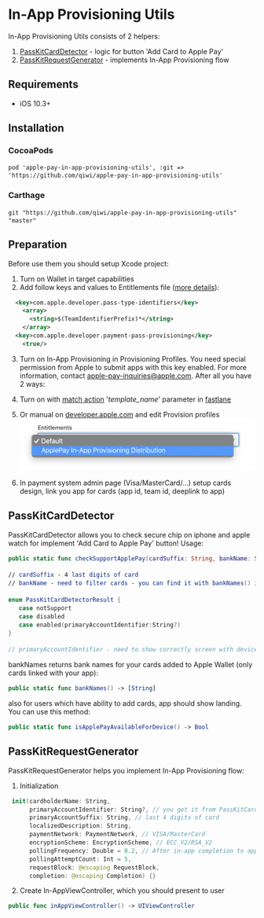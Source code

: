 # In-App Provisioning Utils

In-App Provisioning Utils consists of 2 helpers:
1. [PassKitCardDetector](#PassKitCardDetector) - logic for button 'Add Card to Apple Pay'
2. [PassKitRequestGenerator](#PassKitRequestGenerator) - implements In-App Provisioning flow

## Requirements
* iOS 10.3+

## Installation

### CocoaPods
```
pod 'apple-pay-in-app-provisioning-utils', :git => 'https://github.com/qiwi/apple-pay-in-app-provisioning-utils'
```

### Carthage
```
git "https://github.com/qiwi/apple-pay-in-app-provisioning-utils" "master"
```


## Preparation
Before use them you should setup Xcode project:
1. Turn on Wallet in target capabilities
2. Add follow keys and values to Entitlements file ([more details](https://developer.apple.com/library/archive/documentation/Miscellaneous/Reference/EntitlementKeyReference/ApplePayandPassKitEntitlements/ApplePayandPassKitEntitlements.html)):
```xml
  <key>com.apple.developer.pass-type-identifiers</key>
    <array>
      <string>$(TeamIdentifierPrefix)*</string>
    </array>
  <key>com.apple.developer.payment-pass-provisioning</key>
    <true/>
```

3. Turn on In-App Provisioning in Provisioning Profiles. You need special permission from Apple to submit apps with this key enabled. For more information, contact apple-pay-inquiries@apple.com. After all you have 2 ways:
 1. Turn on with [match action](https://docs.fastlane.tools/actions/match/) '*template_name*' parameter in [fastlane](https://fastlane.tools)
 2. Or manual on [developer.apple.com](https://developer.apple.com) and edit Provision profiles ![](./images/provision-profile.png)

4. In payment system admin page (Visa/MasterCard/...) setup cards design, link you app for cards (app id, team id, deeplink to app)


 ## PassKitCardDetector

 PassKitCardDetector allows you to check secure chip on iphone and apple watch for implement 'Add Card to Apple Pay' button!
 Usage:
 ```swift
public static func checkSupportApplePay(cardSuffix: String, bankName: String) -> PassKitCardDetectorResult

// cardSuffix - 4 last digits of card
// bankName - need to filter cards - you can find it with bankNames() if added card before with 'Apple Wallet'

enum PassKitCardDetectorResult {
	case notSupport
	case disabled
	case enabled(primaryAccountIdentifier:String?)
}

// primaryAccountIdentifier - need to show correctly screen with device selection for in-app provisioning

 ```

bankNames returns bank names for your cards added to Apple Wallet (only cards linked with your app):

```swift
public static func bankNames() -> [String]
```

also for users which have ability to add cards, app should show landing. You can use this method:

```swift
public static func isApplePayAvailableForDevice() -> Bool
```

 ## PassKitRequestGenerator

 PassKitRequestGenerator helps you implement In-App Provisioning flow:

1. Initialization
 ```swift
  init(cardholderName: String,
       primaryAccountIdentifier: String?, // you get it from PassKitCardDetectorResult
       primaryAccountSuffix: String, // last 4 digits of card
       localizedDescription: String,
       paymentNetwork: PaymentNetwork, // VISA/MasterCard
       encryptionScheme: EncryptionScheme, // ECC_V2/RSA_V2
       pollingFrequency: Double = 0.2, // After in-app completion to apple watch, you need to wait a bit time, card adds to passKit not immediately :(
       pollingAttemptCount: Int = 5,
       requestBlock: @escaping RequestBlock,
       completion: @escaping Completion) {}
 ```
2. Create In-AppViewController, which you should present to user
 ```swift
 public func inAppViewController() -> UIViewController
  ```
